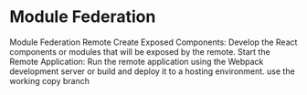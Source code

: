 # Module Federation
Module Federation Remote
Create Exposed Components:
Develop the React components or modules that will be exposed by the remote.
Start the Remote Application:
Run the remote application using the Webpack development server or build and deploy it to a hosting environment.
use the working copy branch
